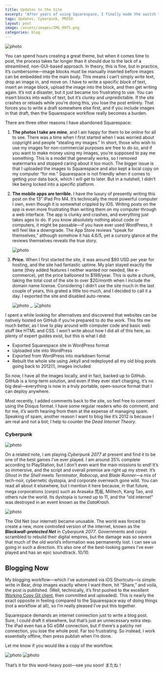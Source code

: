 ```yaml
---
title: Updates to the Site
excerpt: "After years of using Squarespace, I finally made the switch to Jekyll and GitHub Pages. The reasons? Clunky editing, restrictive workflows, poor mobile apps, and rising costs. Now, my site is fully in my control, backed up locally and on GitHub, with a seamless blogging workflow. I’ve also restored comments and embraced a more open, personal web—something that feels increasingly rare in today’s internet. Oh, and I’m playing Cyberpunk 2077, which ties into all this more than you’d think…"
tags: Updates, Cyberpunk, PM250
layout: post
image: /assets/images/IMG_0975.png
categories: blog
---
```


![photo](/assets/images/IMG_0829.png)

You can spend hours creating a great theme, but when it comes time to post, the process takes far longer than it should due to the lack of a streamlined, non-GUI-based approach. In theory, this is fine, but in practice, it’s cumbersome—image blocks must be manually inserted before images can be embedded into the main body. This means I can’t simply write text, drop an image in, and move on. I have to write a specific *block* of text, insert an image block, upload the image into the block, and then get writing again. It’s not a disaster, but it just became too frustrating to use. You can insert blocks into walls of text, but it’s clunky and unpredictable. If the site crashes or reloads while you’re doing this, you lose the post entirely. That forces you to write a draft somewhere else first, and if you include images in that draft, then the Squarespace workflow really becomes a burden.

There are three other reasons I have abandoned Squarespace:

1. **The photos I take are mine**, and I am happy for them to be online for all to see. There was a time when I first started when I was worried about copyright and people “stealing my images.” In short, those who wish to use my images for non-commercial purposes are free to do so, and if you want to make money using my images, you’re supposed to pay me something. This is a model that generally works, so I removed watermarks and stopped caring about it too much. The bigger issue is that I uploaded the images to Squarespace and also kept a local copy on my computer “for me.” Squarespace is not friendly when it comes to getting your data back, which I will get to later. But in a nutshell, I didn’t like being locked into a specific platform.

2. **The mobile apps are terrible.** I have the luxury of presently writing this post on the 13” iPad Pro M4. It’s technically the most powerful computer I own, even though it is somewhat crippled by iOS. Writing posts on the app is even more frustrating than writing them on my computer through a web interface. The app is clunky and crashes, and everything just takes ages to do. If you know absolutely nothing about code or computers, it might be passable—if you have ever used WordPress, it will feel like a downgrade. The App Store reviews “speak for themselves,” although somehow it has 4.6/5, yet a cursory glance at the reviews themselves reveals the true story.

   ![photo](/assets/images/1308d465e471abe22290ccbf3d700b2c014e308d.png)

3. **Price.** When I first started the site, it was around $80 USD per year for hosting, and the site had fantastic uptime. My plan stayed exactly the same (they added features I neither wanted nor needed, like e-commerce), yet the price ballooned to $198/year. This is quite a chunk, taking the total cost of the site to over $20/month when I include the domain name license. Considering I didn’t use the site much in the last couple of years, this grated a little too much, and I decided to call it a day. I exported the site and disabled auto-renew.

   ![photo](/assets/images/PastedGraphic0123.png)
   _.
   ![photo](/assets/images/image.png)

I spent a while looking for alternatives and discovered that websites can be natively hosted on GitHub if you’re prepared to do the work. This fits me much better, as I love to play around with computer code and basic web stuff like HTML and CSS. I won’t write about how I did all of this here, as plenty of expert guides exist, but this is what I did:

- Exported Squarespace site in WordPress format
- Uploaded site into WordPress
- Exported from WordPress into markdown format
- Rebuilt the whole site using Jekyll and redeployed all my old blog posts going back to 2012(!), images included

So now, I have all the images locally, and in fact, backed up to GitHub. GitHub is a long-term solution, and even if they ever start charging, it’s no big deal—everything is now in a truly portable, open-source format that I can deploy anywhere.

Most recently, I added comments back to the site, so feel free to comment using the Disqus format. I have some regular readers who do comment, and for me, it’s worth hearing from them at the expense of managing spam. Speaking of spam, another reason I want to blog like it’s 2012 is because I am real and not a bot; I help to counter the *Dead Internet Theory*.

### Cyberpunk

![photo](/assets/images/IMG_0711.png)

On a related note, I am playing *Cyberpunk 2077* at present and find it to be one of the best games I’ve ever played. I am around 35% complete according to PlayStation, but I don’t even want the main missions to end! It’s so immersive, and the script and overall premise are right up my street. It’s *Ghost in the Shell* meets *Terminator*, *Robocop*, and *Blade Runner*—a mix of tech-noir, cybernetic dystopia, and corporate overreach gone wild. You can read all about it elsewhere, but I mention it here because, in that future, mega corporations (*corps*) such as Arasaka 荒坂, Militech, Kang Tao, and others rule the world. Its dystopia is turned up to 11, and the “old internet” was destroyed in an event known as the *DataKrash*.

   ![photo](/assets/images/F009DC56-BF6C-4746-9E0F-DC36F29AC68F.png)

The Old Net (our internet) became unusable. The world was forced to create a new, more controlled version of the internet, known as the ***Blackwall-protected Net*** in *Cyberpunk 2077*. Governments and corps scrambled to rebuild their digital empires, but the damage was so severe that much of the old world’s information was permanently lost. I can see us going in such a direction. It’s also one of the best-looking games I’ve ever played and has an epic soundtrack. 10/10.

## Blogging Now

My blogging workflow—which I’ve automated via iOS Shortcuts—is simple: write in Bear, drop images exactly where I want them, hit “Share,” and voilà, the post is published. (Well, technically, it’s first pushed to the excellent [Working Copy Git client](https://workingcopy.app), then committed and uploaded). This is nearly the exact opposite in feeling compared to the Squarespace way of doing things (not a workflow at all), so I’m really pleased I’ve put this together. 

Squarespace demands an internet connection just to write a blog post. Sure, I could draft it elsewhere, but that’s just an unnecessary extra step. The iPad even has a 5G eSIM connection, but if there’s a patchy net connection, you lose the whole post. Far too frustrating. So instead, I work essentially offline, then press publish when I’m done.

Let me know if you would like a copy of the workflow.

![photo](/assets/images/DSC00476.png)
![photo](/assets/images/IMG_0975.png)

That’s it for this word-heavy post—see you soon! またね！
